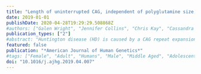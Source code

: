 ```yaml
---
title: "Length of uninterrupted CAG, independent of polyglutamine size, results in increased somatic instability, hastening onset of Huntington Disease"
date: 2019-01-01
publishDate: 2020-04-28T19:29:29.508868Z
#authors: ["Galen Wright", "Jennifer Collins", "Chris Kay", "Cassandra McDonald", "Egor Dolzhenko", "Qingwen Xia", "Kristina Bečanović", "Britt Drögemöller", "Alicia Semaka", "Charlotte Nguyen", "Brett Trost", "Fiona Richards", "Emilia Bijlsma", "Ferdinando Squitieri", "Colin Ross", "Stephen Scherer", "Michael Eberle", "Ryan Yuen", "Michael Hayden"]
publication_types: ["2"]
#abstract: "Huntington disease (HD) is caused by a CAG repeat expansion in the huntingtin (HTT) gene. Although the length of this repeat is inversely correlated with age of onset (AOO), it does not fully explain the variability in AOO. We assessed the sequence downstream of the CAG repeat in HTT [reference: (CAG)n-CAA-CAG], since variants within this region have been previously described, but no study of AOO has been performed. These analyses identified a variant that results in complete loss of interrupting (LOI) adenine nucleotides in this region [(CAG)n-CAG-CAG]. Analysis of multiple HD pedigrees showed that this LOI variant is associated with dramatically earlier AOO (average of 25 years) despite the same polyglutamine length as in individuals with the interrupting penultimate CAA codon. This LOI allele is particularly frequent in persons with reduced penetrance alleles who manifest with HD and increases the likelihood of presenting clinically with HD with a CAG of 36-39 repeats. Further, we show that the LOI variant is associated with increased somatic repeat instability, highlighting this as a significant driver of this effect. These findings indicate that the number of uninterrupted CAG repeats, which is lengthened by the LOI, is the most significant contributor to AOO of HD and is more significant than polyglutamine length, which is not altered in these individuals. In addition, we identified another variant in this region, where the CAA-CAG sequence is duplicated, which was associated with later AOO. Identification of these cis-acting modifiers have potentially important implications for genetic counselling in HD-affected families."
featured: false
publication: "*American Journal of Human Genetics*"
#tags: ["Female", "Adult", "Humans", "Male", "Middle Aged", "Adolescent", "Child", "Pedigree", "age of onset", "Age of Onset", "CAG repeat", "Codon", "genetic modifier", "Huntington disease", "Huntington Disease", "loss of interruption", "Peptides", "polyglutamine", "reduced penetrance alleles", "somatic instability", "Trinucleotide Repeat Expansion"]
doi: "10.1016/j.ajhg.2019.04.007"
---
```


